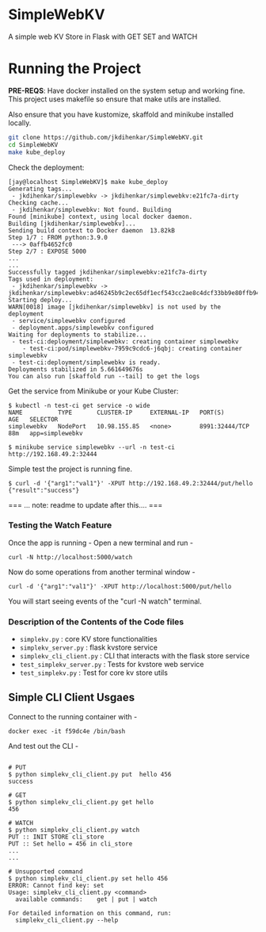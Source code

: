 # SimpleWebKV

A simple web KV Store in Flask with GET SET and WATCH

# Running the Project

**PRE-REQS**: Have docker installed on the system setup and working fine. This project uses makefile so ensure that make utils are installed. 

Also ensure that you have kustomize, skaffold and minikube installed locally.


```bash
git clone https://github.com/jkdihenkar/SimpleWebKV.git
cd SimpleWebKV
make kube_deploy
```

Check the deployment:

```
[jay@localhost SimpleWebKV]$ make kube_deploy
Generating tags...
 - jkdihenkar/simplewebkv -> jkdihenkar/simplewebkv:e21fc7a-dirty
Checking cache...
 - jkdihenkar/simplewebkv: Not found. Building
Found [minikube] context, using local docker daemon.
Building [jkdihenkar/simplewebkv]...
Sending build context to Docker daemon  13.82kB
Step 1/7 : FROM python:3.9.0
 ---> 0affb4652fc0
Step 2/7 : EXPOSE 5000
...
...
Successfully tagged jkdihenkar/simplewebkv:e21fc7a-dirty
Tags used in deployment:
 - jkdihenkar/simplewebkv -> jkdihenkar/simplewebkv:ad46245b9c2ec65df1ecf543cc2ae8c4dcf33bb9e80ffb94fffb84091d5cb557
Starting deploy...
WARN[0018] image [jkdihenkar/simplewebkv] is not used by the deployment 
 - service/simplewebkv configured
 - deployment.apps/simplewebkv configured
Waiting for deployments to stabilize...
 - test-ci:deployment/simplewebkv: creating container simplewebkv
    - test-ci:pod/simplewebkv-7959c9cdc6-j6qbj: creating container simplewebkv
 - test-ci:deployment/simplewebkv is ready.
Deployments stabilized in 5.661649676s
You can also run [skaffold run --tail] to get the logs

```

Get the service from Minikube or your Kube Cluster:

```
$ kubectl -n test-ci get service -o wide
NAME          TYPE       CLUSTER-IP     EXTERNAL-IP   PORT(S)          AGE   SELECTOR
simplewebkv   NodePort   10.98.155.85   <none>        8991:32444/TCP   88m   app=simplewebkv

$ minikube service simplewebkv --url -n test-ci
http://192.168.49.2:32444

```

Simple test the project is running fine.

```
$ curl -d '{"arg1":"val1"}' -XPUT http://192.168.49.2:32444/put/hello  
{"result":"success"}
```

=== ... note: readme to update after this.... ===

### Testing the Watch Feature

Once the app is running - Open a new terminal and run - 
```
curl -N http://localhost:5000/watch
```

Now do some operations from another terminal window - 

```
curl -d '{"arg1":"val1"}' -XPUT http://localhost:5000/put/hello 
```

You will start seeing events of the "curl -N watch" terminal.

### Description of the Contents of the Code files

* `simplekv.py` : core KV store functionalities
* `simplekv_server.py` : flask kvstore service
* `simplekv_cli_client.py` : CLI that interacts with the flask store service
* `test_simplekv_server.py` : Tests for kvstore web service
* `test_simplekv.py` : Test for core kv store utils

## Simple CLI Client Usgaes

Connect to the running container with - 

```
docker exec -it f59dc4e /bin/bash
```

And test out the CLI - 

```

# PUT
$ python simplekv_cli_client.py put  hello 456
success

# GET
$ python simplekv_cli_client.py get hello
456

# WATCH
$ python simplekv_cli_client.py watch
PUT :: INIT STORE cli_store
PUT :: Set hello = 456 in cli_store
...
...

# Unsupported command
$ python simplekv_cli_client.py set hello 456
ERROR: Cannot find key: set
Usage: simplekv_cli_client.py <command>
  available commands:    get | put | watch

For detailed information on this command, run:
  simplekv_cli_client.py --help

```